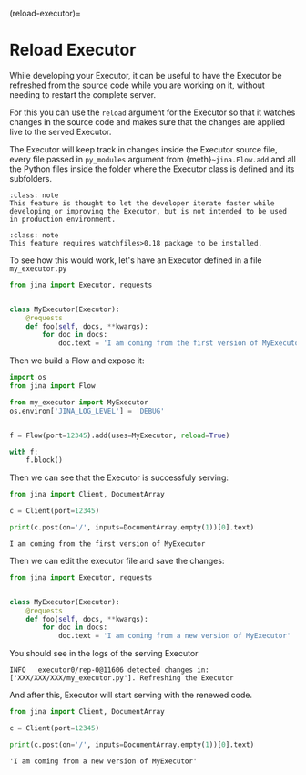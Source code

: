 (reload-executor)=
# Reload Executor

While developing your Executor, it can be useful to have the Executor be refreshed from the source code while you are working on it, without needing to restart the complete server.

For this you can use the `reload` argument for the Executor so that it watches changes in the source code and makes sure that the changes are applied live to the served Executor.

The Executor will keep track in changes inside the Executor source file, every file passed in `py_modules` argument from {meth}`~jina.Flow.add` and all the Python files inside the folder where the Executor class is defined and its subfolders.

````{admonition} Note
:class: note
This feature is thought to let the developer iterate faster while developing or improving the Executor, but is not intended to be used in production environment.
````

````{admonition} Note
:class: note
This feature requires watchfiles>0.18 package to be installed.
````

To see how this would work, let's have an Executor defined in a file `my_executor.py`
```python
from jina import Executor, requests


class MyExecutor(Executor):
    @requests
    def foo(self, docs, **kwargs):
        for doc in docs:
            doc.text = 'I am coming from the first version of MyExecutor'
```

Then we build a Flow and expose it:

```python
import os
from jina import Flow

from my_executor import MyExecutor
os.environ['JINA_LOG_LEVEL'] = 'DEBUG'


f = Flow(port=12345).add(uses=MyExecutor, reload=True)

with f:
    f.block()
```

Then we can see that the Executor is successfuly serving:

```python
from jina import Client, DocumentArray

c = Client(port=12345)

print(c.post(on='/', inputs=DocumentArray.empty(1))[0].text)
```

```text
I am coming from the first version of MyExecutor
```

Then we can edit the executor file and save the changes:

```python
from jina import Executor, requests


class MyExecutor(Executor):
    @requests
    def foo(self, docs, **kwargs):
        for doc in docs:
            doc.text = 'I am coming from a new version of MyExecutor'
```

You should see in the logs of the serving Executor 

```text
INFO   executor0/rep-0@11606 detected changes in: ['XXX/XXX/XXX/my_executor.py']. Refreshing the Executor                                                             
```

And after this, Executor will start serving with the renewed code.

```python
from jina import Client, DocumentArray

c = Client(port=12345)

print(c.post(on='/', inputs=DocumentArray.empty(1))[0].text)
```

```text
'I am coming from a new version of MyExecutor'
```

